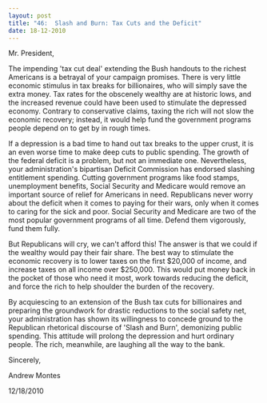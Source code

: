 ```yaml
---
layout: post
title: "46:  Slash and Burn: Tax Cuts and the Deficit"
date: 18-12-2010
---
```

Mr. President,

The impending 'tax cut deal' extending the Bush handouts to the richest Americans is a betrayal of your campaign promises. There is very little economic stimulus in tax breaks for billionaires, who will simply save the extra money. Tax rates for the obscenely wealthy are at historic lows, and the increased revenue could have been used to stimulate the depressed economy. Contrary to conservative claims, taxing the rich will not slow the economic recovery; instead, it would help fund the government programs people depend on to get by in rough times.

If a depression is a bad time to hand out tax breaks to the upper crust, it is an even worse time to make deep cuts to public spending. The growth of the federal deficit is a problem, but not an immediate one. Nevertheless, your administration's bipartisan Deficit Commission has endorsed slashing entitlement spending. Cutting government programs like food stamps, unemployment benefits, Social Security and Medicare would remove an important source of relief for Americans in need. Republicans never worry about the deficit when it comes to paying for their wars, only when it comes to caring for the sick and poor. Social Security and Medicare are two of the most popular government programs of all time. Defend them vigorously, fund them fully.

But Republicans will cry, we can't afford this! The answer is that we could if the wealthy would pay their fair share. The best way to stimulate the economic recovery is to lower taxes on the first $20,000 of income, and increase taxes on all income over $250,000. This would put money back in the pocket of those who need it most, work towards reducing the deficit, and force the rich to help shoulder the burden of the recovery.

By acquiescing to an extension of the Bush tax cuts for billionaires and preparing the groundwork for drastic reductions to the social safety net, your administration has shown its willingness to concede ground to the Republican rhetorical discourse of 'Slash and Burn', demonizing public spending. This attitude will prolong the depression and hurt ordinary people. The rich, meanwhile, are laughing all the way to the bank.

Sincerely, 

Andrew Montes

12/18/2010
 
 
 